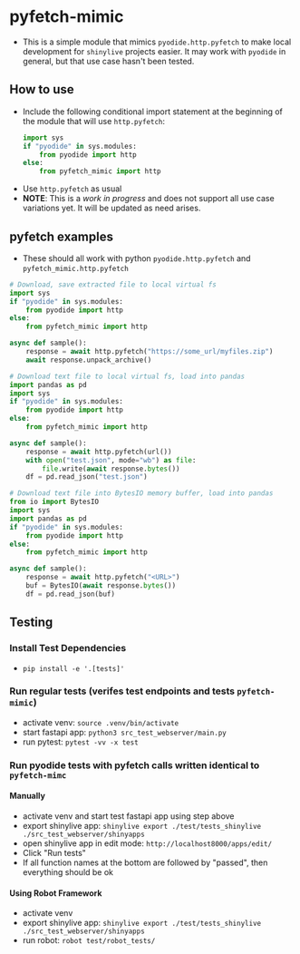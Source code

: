 # pyfetch-mimic
- This is a simple module that mimics `pyodide.http.pyfetch` to make local development for `shinylive` projects easier. It may work with `pyodide` in general, but that use case hasn't been tested.

## How to use
- Include the following conditional import statement at the beginning of the module that will use `http.pyfetch`:
    ```python
    import sys
    if "pyodide" in sys.modules:
        from pyodide import http
    else:
        from pyfetch_mimic import http
    ```
- Use `http.pyfetch` as usual
- **NOTE**: This is a *work in progress* and does not support all use case variations yet. It will be updated as need arises.

## pyfetch examples
- These should all work with python `pyodide.http.pyfetch` and `pyfetch_mimic.http.pyfetch`

```python
# Download, save extracted file to local virtual fs
import sys
if "pyodide" in sys.modules:
    from pyodide import http
else:
    from pyfetch_mimic import http

async def sample():
    response = await http.pyfetch("https://some_url/myfiles.zip")
    await response.unpack_archive()
```

```python
# Download text file to local virtual fs, load into pandas
import pandas as pd
import sys
if "pyodide" in sys.modules:
    from pyodide import http
else:
    from pyfetch_mimic import http

async def sample():    
    response = await http.pyfetch(url())
    with open("test.json", mode="wb") as file:
        file.write(await response.bytes())
    df = pd.read_json("test.json")
```

```python
# Download text file into BytesIO memory buffer, load into pandas
from io import BytesIO
import sys
import pandas as pd
if "pyodide" in sys.modules:
    from pyodide import http
else:
    from pyfetch_mimic import http

async def sample():
    response = await http.pyfetch("<URL>")
    buf = BytesIO(await response.bytes())
    df = pd.read_json(buf)
```

## Testing

### Install Test Dependencies
- `pip install -e '.[tests]'`

### Run regular tests (verifes test endpoints and tests `pyfetch-mimic`)
- activate venv: `source .venv/bin/activate`
- start fastapi app: `python3 src_test_webserver/main.py`
- run pytest: `pytest -vv -x test`

### Run pyodide tests with pyfetch calls written identical to `pyfetch-mimc`

#### Manually
- activate venv and start test fastapi app using step above
- export shinylive app: `shinylive export ./test/tests_shinylive ./src_test_webserver/shinyapps`
- open shinylive app in edit mode: `http://localhost8000/apps/edit/`
- Click "Run tests"
- If all function names at the bottom are followed by "passed", then everything should be ok

#### Using Robot Framework
- activate venv
- export shinylive app: `shinylive export ./test/tests_shinylive ./src_test_webserver/shinyapps`
- run robot: `robot test/robot_tests/`